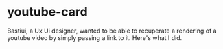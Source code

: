 # youtube-card
Bastiui, a Ux Ui designer, wanted to be able to recuperate a rendering of a youtube video by simply passing a link to it. Here's what I did.
